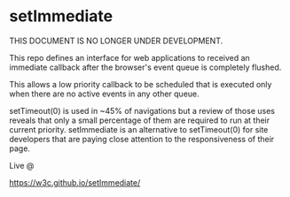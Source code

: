 # setImmediate

THIS DOCUMENT IS NO LONGER UNDER DEVELOPMENT.

This repo defines an interface for web applications to received an immediate callback after the browser's event queue is completely flushed.

This allows a low priority callback to be scheduled that is executed only when there are no active events in any other queue.

setTimeout(0) is used in ~45% of navigations but a review of those uses reveals that only a small percentage of them are required to run at their current priority. setImmediate is an alternative to setTimeout(0) for site developers that are paying close attention to the responsiveness of their page.

Live @

 https://w3c.github.io/setImmediate/
